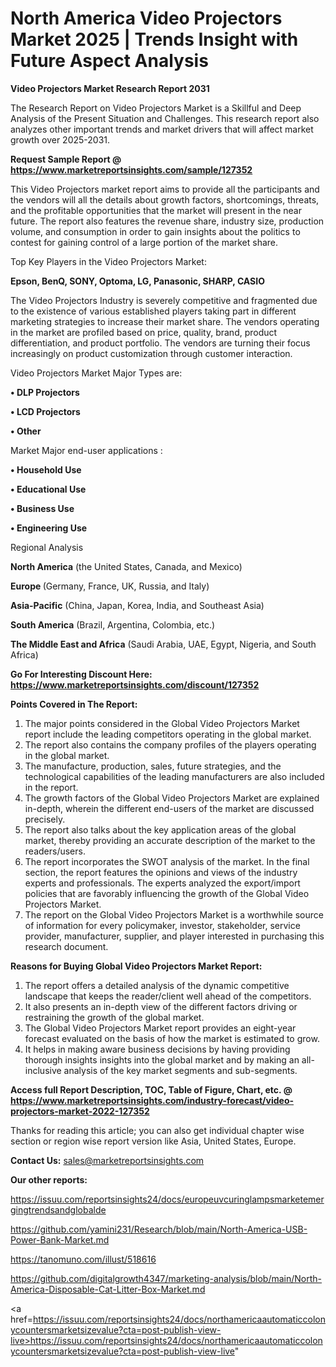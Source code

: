 # North America Video Projectors Market 2025 | Trends Insight with Future Aspect Analysis

<strong>Video Projectors Market Research Report 2031</strong>

The Research Report on Video Projectors Market is a Skillful and Deep Analysis of the Present Situation and Challenges. This research report also analyzes other important trends and market drivers that will affect market growth over 2025-2031.

<strong>Request Sample Report @ <a href=https://www.marketreportsinsights.com/sample/127352>https://www.marketreportsinsights.com/sample/127352</a></strong>

This Video Projectors market report aims to provide all the participants and the vendors will all the details about growth factors, shortcomings, threats, and the profitable opportunities that the market will present in the near future. The report also features the revenue share, industry size, production volume, and consumption in order to gain insights about the politics to contest for gaining control of a large portion of the market share.

Top Key Players in the Video Projectors Market:

<strong>Epson, BenQ, SONY, Optoma, LG, Panasonic, SHARP, CASIO</strong>

The Video Projectors Industry is severely competitive and fragmented due to the existence of various established players taking part in different marketing strategies to increase their market share. The vendors operating in the market are profiled based on price, quality, brand, product differentiation, and product portfolio. The vendors are turning their focus increasingly on product customization through customer interaction.

Video Projectors Market Major Types are:

<strong>• DLP Projectors

• LCD Projectors

• Other</strong>

Market Major end-user applications :

<strong>• Household Use

• Educational Use

• Business Use

• Engineering Use</strong>

Regional Analysis

</u><strong><b>North America</b></strong> (the United States, Canada, and Mexico)

<strong><b>Europe </b></strong>(Germany, France, UK, Russia, and Italy)

<strong><b>Asia-Pacific</b></strong> (China, Japan, Korea, India, and Southeast Asia)

<strong><b>South America</b></strong> (Brazil, Argentina, Colombia, etc.)

<strong><b>The Middle East and Africa</b></strong> (Saudi Arabia, UAE, Egypt, Nigeria, and South Africa)

<strong>Go For Interesting Discount Here: <a href=https://www.marketreportsinsights.com/discount/127352>https://www.marketreportsinsights.com/discount/127352</a></strong>

<strong>Points Covered in The Report:</strong>
<ol>
  <li>The major points considered in the Global Video Projectors Market report include the leading competitors operating in the global market.</li>
  <li>The report also contains the company profiles of the players operating in the global market.</li>
  <li>The manufacture, production, sales, future strategies, and the technological capabilities of the leading manufacturers are also included in the report.</li>
  <li>The growth factors of the Global Video Projectors Market are explained in-depth, wherein the different end-users of the market are discussed precisely.</li>
  <li>The report also talks about the key application areas of the global market, thereby providing an accurate description of the market to the readers/users.</li>
  <li>The report incorporates the SWOT analysis of the market. In the final section, the report features the opinions and views of the industry experts and professionals. The experts analyzed the export/import policies that are favorably influencing the growth of the Global Video Projectors Market.</li>
  <li>The report on the Global Video Projectors Market is a worthwhile source of information for every policymaker, investor, stakeholder, service provider, manufacturer, supplier, and player interested in purchasing this research document.</li>
</ol>
<strong>Reasons for Buying Global Video Projectors Market Report:</strong>

<ol>
  <li>The report offers a detailed analysis of the dynamic competitive landscape that keeps the reader/client well ahead of the competitors.</li>
  <li>It also presents an in-depth view of the different factors driving or restraining the growth of the global market.</li>
  <li>The Global Video Projectors Market report provides an eight-year forecast evaluated on the basis of how the market is estimated to grow.</li>
  <li>It helps in making aware business decisions by having providing thorough insights insights into the global market and by making an all-inclusive analysis of the key market segments and sub-segments.</li>
</ol>
<strong>Access full Report Description, TOC, Table of Figure, Chart, etc. @ <a href=https://www.marketreportsinsights.com/industry-forecast/video-projectors-market-2022-127352>https://www.marketreportsinsights.com/industry-forecast/video-projectors-market-2022-127352</a></strong>


Thanks for reading this article; you can also get individual chapter wise section or region wise report version like Asia, United States, Europe.

<strong>Contact Us:</strong>
sales@marketreportsinsights.com

<strong>Our other reports:</strong>

<a href=https://issuu.com/reportsinsights24/docs/europeuvcuringlampsmarketemergingtrendsandglobalde>https://issuu.com/reportsinsights24/docs/europeuvcuringlampsmarketemergingtrendsandglobalde</a>

<a href=https://github.com/yamini231/Research/blob/main/North-America-USB-Power-Bank-Market.md>https://github.com/yamini231/Research/blob/main/North-America-USB-Power-Bank-Market.md</a>

<a href=https://tanomuno.com/illust/518616>https://tanomuno.com/illust/518616</a>

<a href=https://github.com/digitalgrowth4347/marketing-analysis/blob/main/North-America-Disposable-Cat-Litter-Box-Market.md>https://github.com/digitalgrowth4347/marketing-analysis/blob/main/North-America-Disposable-Cat-Litter-Box-Market.md</a>

<a href=https://issuu.com/reportsinsights24/docs/northamericaautomaticcolonycountersmarketsizevalue?cta=post-publish-view-live>https://issuu.com/reportsinsights24/docs/northamericaautomaticcolonycountersmarketsizevalue?cta=post-publish-view-live</a>"
